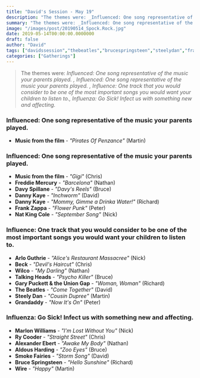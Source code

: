 ```yaml
---
title: "David's Session - May 19"
description: "The themes were: _Influenced: One song representative of the music your parents played. , Influenced: One song representative of the music your parents played. , Influence: One track that you would consider to be one of the most important songs you would want your children to listen to., Influenza: Go Sick! Infect us with something new and affecting._"
summary: "The themes were: _Influenced: One song representative of the music your parents played. , Influenced: One song representative of the music your parents played. , Influence: One track that you would consider to be one of the most important songs you would want your children to listen to., Influenza: Go Sick! Infect us with something new and affecting._"
image: "/images/post/20190514_Spock.Rock.jpg"
date: 2019-05-14T00:00:00.0000000
draft: false
author: "David"
tags: ["davidssession","thebeatles","brucespringsteen","steelydan","frankzappa","beck","marlonwilliams","wilco","rycooder","talkingheads","aldousharding","grandaddy","smokefairies","wire","dannykaye","alexanderebert","musicfromthefilm","natkingcole","arloguthrie","davyspillane","freddiemercury","garypuckettandtheuniongap"]
categories: ["Gatherings"]
---
```

> The themes were: _Influenced: One song representative of the music your parents played. , Influenced: One song representative of the music your parents played. , Influence: One track that you would consider to be one of the most important songs you would want your children to listen to., Influenza: Go Sick! Infect us with something new and affecting._
### Influenced: One song representative of the music your parents played. 
- **Music from the film** - _"Pirates Of Penzance"_ (Martin)
### Influenced: One song representative of the music your parents played. 
- **Music from the film** - _"Gigi"_ (Chris)
- **Freddie Mercury** - _"Barcelona"_ (Nathan)
- **Davy Spillane** - _"Davy's Reels"_ (Bruce)
- **Danny Kaye** - _"Inchworm"_ (David)
- **Danny Kaye** - _"Mommy, Gimme a Drinka Water!"_ (Richard)
- **Frank Zappa** - _"Flower Punk"_ (Peter)
- **Nat King Cole** - _"September Song"_ (Nick)
### Influence: One track that you would consider to be one of the most important songs you would want your children to listen to.
- **Arlo Guthrie** - _"Alice's Restaurant Massacree"_ (Nick)
- **Beck** - _"Devil's Haircut"_ (Chris)
- **Wilco** - _"My Darling"_ (Nathan)
- **Talking Heads** - _"Psycho Killer"_ (Bruce)
- **Gary Puckett & the Union Gap** - _"Woman, Woman"_ (Richard)
- **The Beatles** - _"Come Together"_ (David)
- **Steely Dan** - _"Cousin Dupree"_ (Martin)
- **Grandaddy** - _"Now It's On"_ (Peter)
### Influenza: Go Sick! Infect us with something new and affecting.
- **Marlon Williams** - _"I'm Lost Without You"_ (Nick)
- **Ry Cooder** - _"Straight Street"_ (Chris)
- **Alexander Ebert** - _"Awake My Body"_ (Nathan)
- **Aldous Harding** - _"Zoo Eyes"_ (Bruce)
- **Smoke Fairies** - _"Storm Song"_ (David)
- **Bruce Springsteen** - _"Hello Sunshine"_ (Richard)
- **Wire** - _"Happy"_ (Martin)

